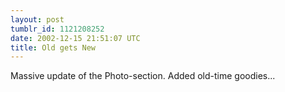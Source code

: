 ```yaml
---
layout: post
tumblr_id: 1121208252
date: 2002-12-15 21:51:07 UTC
title: Old gets New
---
```


Massive update of the Photo-section. Added old-time goodies...
